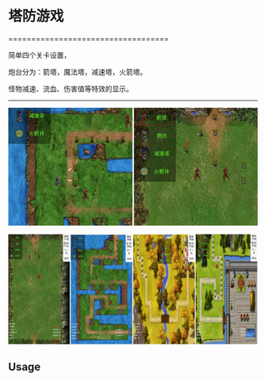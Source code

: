 # 塔防游戏
===================================

简单四个关卡设置，

炮台分为：箭塔，魔法塔，减速塔，火箭塔。

怪物减速、流血、伤害值等特效的显示。

-----------

![Level_1](https://github.com/shaoshuai904/MsTD/blob/master/screens/level_1.png)

![Level_2](https://github.com/shaoshuai904/MsTD/blob/master/screens/level_2.png)

Usage
-----